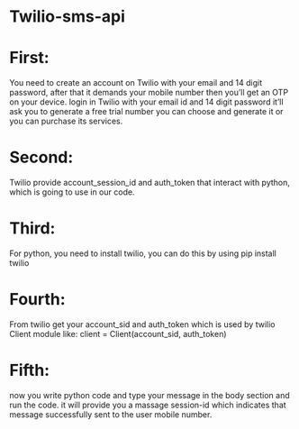 # Twilio-sms-api
# First:
You need to create an account on Twilio with your email and 14 digit password, after that it demands your mobile number then you’ll get an OTP on your device.
login in Twilio with your email id and 14 digit password it’ll ask you to generate a free trial number you can choose and generate it or you can purchase its services.
# Second: 
Twilio provide account_session_id and auth_token that interact with python, which is going to use in our code.
# Third: 
For python, you need to install twilio, you can do this by using
pip install twilio
# Fourth: 
From twilio get your account_sid and auth_token which is used by twilio Client module like:
client = Client(account_sid, auth_token)
# Fifth: 
now you write python code and type your message in the body section and run the code. it will provide you a massage session-id which indicates that message successfully sent to the user mobile number.
